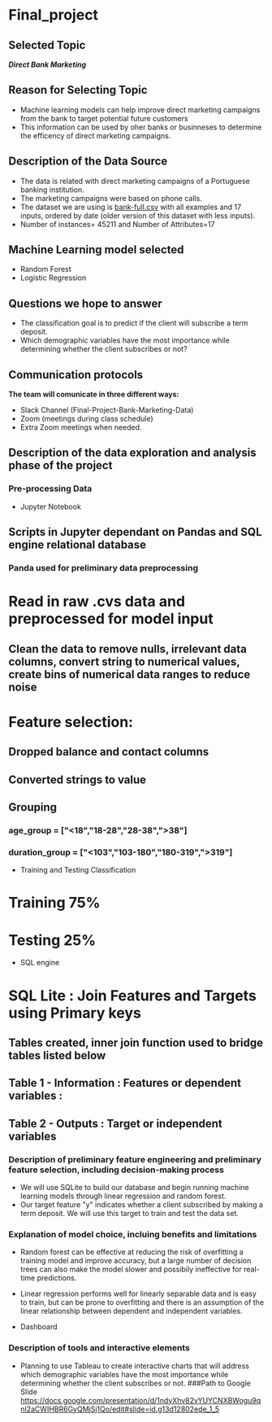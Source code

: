 # Final_project


## Selected Topic

***Direct Bank Marketing***

## Reason for Selecting Topic

* Machine learning models can help improve direct marketing campaigns from the bank to target potential future customers
* This information can be used by oher banks or businneses to determine the efficency of direct marketing campaigns.

## Description of the Data Source

* The data is related with direct marketing campaigns of a Portuguese banking institution. 
* The marketing campaigns were based on phone calls. 
* The dataset we are using is [bank-full.csv](/bank-full.csv) with all examples and 17 inputs, ordered by date (older version of this dataset with less inputs).
* Number of instances= 45211 and Number of Attributes=17

## Machine Learning model selected

* Random Forest
* Logistic Regression

## Questions we hope to answer
* The classification goal is to predict if the client will subscribe a term deposit.
* Which demographic variables have the most importance while determining whether the client subscribes or not?

## Communication protocols 

**The team will comunicate in three different ways:**

* Slack Channel (Final-Project-Bank-Marketing-Data)
* Zoom (meetings during class schedule)
* Extra Zoom meetings when needed.

## Description of the data exploration and analysis phase of the project
### Pre-processing Data
* Jupyter Notebook 
## Scripts in Jupyter dependant on Pandas and SQL engine relational database
### Panda used for preliminary data preprocessing
# Read in raw .cvs data and preprocessed for model input
## Clean the data to remove nulls, irrelevant data columns, convert string to numerical values, create bins of numerical data ranges to reduce noise
# Feature selection:
## Dropped balance and contact columns
## Converted strings to value
## Grouping 
### age_group = ["<18","18-28","28-38",">38"]	
### duration_group = ["<103","103-180","180-319",">319"]
* Training and Testing Classification
# Training 75%
# Testing 25% 	
* SQL engine
# SQL Lite : Join Features and Targets using Primary keys
## Tables created, inner join function used to bridge tables listed below
## Table 1 - Information : Features or dependent variables : 
## Table 2 - Outputs : Target or independent variables

### Description of preliminary feature engineering and preliminary feature selection, including decision-making process 
* We will use SQLite to build our database and begin running machine learning models through linear regression and random forest.  
* Our target feature "y" indicates whether a client subscribed by making a term deposit. We will use this target to train and test the data set.

### Explanation of model choice, incluing benefits and limitations
* Random forest can be effective at reducing the risk of overfitting a training model and improve accuracy, but a large number of decision trees can also 
make the model slower and possibily ineffective for real-time predictions.
* Linear regression performs well for linearly separable data and is easy to train, but can be prone to overfitting and there is an assumption of the linear
relationship between dependent and independent variables.

* Dashboard
### Description of tools and interactive elements
* Planning to use Tableau to create interactive charts that will address which demographic variables have the most importance while determining whether the client subscribes or not.
###Path to Google Slide
https://docs.google.com/presentation/d/1ndyXhv82vYUYCNXBWogu9qnl2aCWIHBR6GyQMjSj1Qo/edit#slide=id.g13d12802ede_1_5
